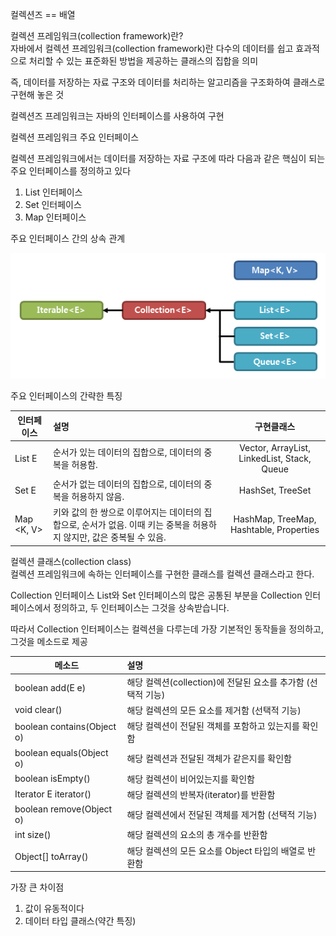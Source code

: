 컬렉션즈 == 배열

컬렉션 프레임워크(collection framework)란?  
자바에서 컬렉션 프레임워크(collection framework)란 다수의 데이터를 쉽고 효과적으로 처리할 수 있는 표준화된 방법을 제공하는 클래스의 집합을 의미

즉, 데이터를 저장하는 자료 구조와 데이터를 처리하는 알고리즘을 구조화하여 클래스로 구현해 놓은 것

컬렉션즈 프레임워크는 자바의 인터페이스를 사용하여 구현

컬렉션 프레임워크 주요 인터페이스

컬렉션 프레임워크에서는 데이터를 저장하는 자료 구조에 따라 다음과 같은 핵심이 되는 주요 인터페이스를 정의하고  있다

1. List 인터페이스
2. Set 인터페이스
3. Map 인터페이스

주요 인터페이스 간의 상속 관계

![컬렉션즈](컬렉션즈.PNG)

주요 인터페이스의 간략한 특징

|인터페이스|설명|구현클래스|
|---|:---|:---:|
|List E|순서가 있는 데이터의 집합으로, 데이터의 중복을 허용함.|Vector, ArrayList, LinkedList, Stack, Queue|
|Set E|순서가 없는 데이터의 집합으로, 데이터의 중복을 허용하지 않음.|	HashSet, TreeSet|
|Map <K, V>|키와 값의 한 쌍으로 이루어지는 데이터의 집합으로, 순서가 없음. 이때 키는 중복을 허용하지 않지만, 값은 중복될 수 있음.|HashMap, TreeMap, Hashtable, Properties|


컬렉션 클래스(collection class)  
컬렉션 프레임워크에 속하는 인터페이스를 구현한 클래스를 컬렉션 클래스라고 한다.

Collection 인터페이스
List와 Set 인터페이스의 많은 공통된 부분을 Collection 인터페이스에서 정의하고, 두 인터페이스는 그것을 상속받습니다.

따라서 Collection 인터페이스는 컬렉션을 다루는데 가장 기본적인 동작들을 정의하고, 그것을 메소드로 제공

|메소드|설명|
|---|:---|
|boolean add(E e)|해당 컬렉션(collection)에 전달된 요소를 추가함 (선택적 기능)|
|void clear()|해당 컬렉션의 모든 요소를 제거함 (선택적 기능)|
|boolean contains(Object o)|해당 컬렉션이 전달된 객체를 포함하고 있는지를 확인함|
|boolean equals(Object o)|	해당 컬렉션과 전달된 객체가 같은지를 확인함|
|boolean isEmpty()|해당 컬렉션이 비어있는지를 확인함|
|Iterator E iterator()|해당 컬렉션의 반복자(iterator)를 반환함|
|boolean remove(Object o)|해당 컬렉션에서 전달된 객체를 제거함 (선택적 기능)|
|int size()|해당 컬렉션의 요소의 총 개수를 반환함|
|Object[] toArray()|해당 컬렉션의 모든 요소를 Object 타입의 배열로 반환함|


가장 큰 차이점

1. 값이 유동적이다
2. 데이터 타입 클래스(약간 특징)

